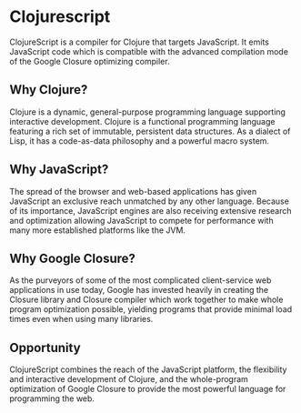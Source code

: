 # Clojurescript

ClojureScript is a compiler for Clojure that targets JavaScript. It emits JavaScript code which is compatible with the advanced compilation mode of the Google Closure optimizing compiler.

## Why Clojure?

Clojure is a dynamic, general-purpose programming language supporting interactive development. Clojure is a functional programming language featuring a rich set of immutable, persistent data structures. As a dialect of Lisp, it has a code-as-data philosophy and a powerful macro system.

## Why JavaScript?

The spread of the browser and web-based applications has given JavaScript an exclusive reach unmatched by any other language. Because of its importance, JavaScript engines are also receiving extensive research and optimization allowing JavaScript to compete for performance with many more established platforms like the JVM.

## Why Google Closure?

As the purveyors of some of the most complicated client-service web applications in use today, Google has invested heavily in creating the Closure library and Closure compiler which work together to make whole program optimization possible, yielding programs that provide minimal load times even when using many libraries.

## Opportunity

ClojureScript combines the reach of the JavaScript platform, the flexibility and interactive development of Clojure, and the whole-program optimization of Google Closure to provide the most powerful language for programming the web.
